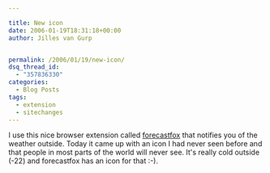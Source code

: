 ```yaml
---

title: New icon
date: 2006-01-19T18:31:18+00:00
author: Jilles van Gurp


permalink: /2006/01/19/new-icon/
dsq_thread_id:
  - "357836330"
categories:
  - Blog Posts
tags:
  - extension
  - sitechanges
---
```

I use this nice browser extension called [forecastfox](http://forecastfox.mozdev.org/) that notifies you of the weather outside. Today it came up with an icon I had never seen before and that people in most parts of the world will never see. It's really cold outside (-22) and forecastfox has an icon for that :-). 